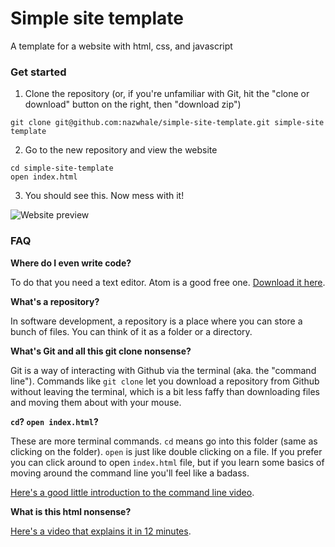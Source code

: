 # Simple site template

A template for a website with html, css, and javascript

### Get started

1. Clone the repository (or, if you're unfamiliar with Git, hit the "clone or download" button on the right, then "download zip")

```
git clone git@github.com:nazwhale/simple-site-template.git simple-site template
```

2. Go to the new repository and view the website

```
cd simple-site-template
open index.html
```

3. You should see this. Now mess with it!

![Website preview](https://i.imgur.com/60adElN.png)

### FAQ

**Where do I even write code?**

To do that you need a text editor. Atom is a good free one. [Download it here](https://atom.io/).

**What's a repository?**

In software development, a repository is a place where you can store a bunch of files. You can think of it as a folder or a directory.

**What's Git and all this git clone nonsense?**

Git is a way of interacting with Github via the terminal (aka. the "command line"). Commands like `git clone` let you download a repository from Github without leaving the terminal, which is a bit less faffy than downloading files and moving them about with your mouse.

**`cd`? `open index.html`?**

These are more terminal commands. `cd` means go into this folder (same as clicking on the folder). `open` is just like double clicking on a file. If you prefer you can click around to open `index.html` file, but if you learn some basics of moving around the command line you'll feel like a badass.

[Here's a good little introduction to the command line video](https://youtu.be/mT9GE3pEm8I?t=6).

**What is this html nonsense?**

[Here's a video that explains it in 12 minutes](https://www.youtube.com/watch?v=bWPMSSsVdPk&t=1s).
